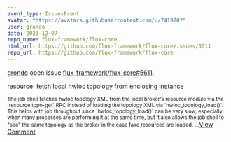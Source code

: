 ```yaml
---
event_type: IssuesEvent
avatar: "https://avatars.githubusercontent.com/u/741970?"
user: grondo
date: 2023-12-07
repo_name: flux-framework/flux-core
html_url: https://github.com/flux-framework/flux-core/issues/5611
repo_url: https://github.com/flux-framework/flux-core
---
```


<a href='https://github.com/grondo' target='_blank'>grondo</a> open issue <a href='https://github.com/flux-framework/flux-core/issues/5611' target='_blank'>flux-framework/flux-core#5611</a>.

<p>resource: fetch local hwloc topology from enclosing instance</p><small>The job shell fetches hwloc topology XML from the local broker's resource module via the `resource.topo-get` RPC instead of loading the topology XML via `hwloc_topology_load()`. This helps with job throughput since `hwloc_topology_load()` can be very slow, especially when many processes are performing it at the same time, but it also allows the job shell to "see" the same topology as the broker in the case fake resources are loaded....</small><a href='https://github.com/flux-framework/flux-core/issues/5611' target='_blank'>View Comment</a>